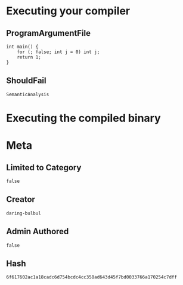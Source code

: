 # Executing your compiler

## ProgramArgumentFile

```
int main() {
    for (; false; int j = 0) int j;
    return 1;
}
```

## ShouldFail

```
SemanticAnalysis
```

# Executing the compiled binary

# Meta

## Limited to Category

```
false
```

## Creator

```
daring-bulbul
```

## Admin Authored

```
false
```

## Hash

```
6f617602ac1a18cadc6d754bcdc4cc358ad643d45f7bd0033766a170254c7dff
```
